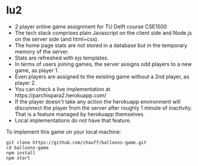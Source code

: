 # lu2
<ul>
<li>2 player online game assignment for TU Delft course CSE1500</li>
<li>The tech stack comprises plain Javascript on the client side and Node.js on the server side (and html+css).</li>
<li>The home page stats are not stored in a database but in the temporary memory of the server.</li>
<li>Stats are refreshed with ejs templates.</li>
<li>In terms of users joining games, the server assigns odd players to a new game, as player 1.</li>
<li>Even players are assigned to the existing game without a 2nd player, as player 2.</li>
<li>You can check a live implementation at https://parchispara2.herokuapp.com/</li>
<li>If the player doesn't take any action the herokuapp environment will disconnect the player from the server after roughly 1 minute of inactivity.
That is a feature managed by herokuapp themselves.</li>
<li>Local implementations do not have that feature.</li>
</ul>
To implement this game on your local machine:

```console
git clone https://github.com/chauff/balloons-game.git
cd balloons-game
npm install
npm start
```
